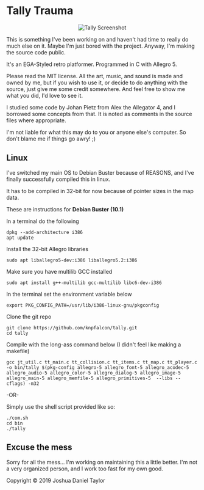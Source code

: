 Tally Trauma
============

<p align="center">
  <img src="http://suitorgames.com/images/tallyt.png" alt="Tally Screenshot" />
</p>

This is something I've been working on and haven't had time to
really do much else on it. Maybe I'm just bored with the project.
Anyway, I'm making the source code public.

It's an EGA-Styled retro platformer. Programmed in C with Allegro 5.

Please read the MIT license. All the art, music, and sound is made and owned 
by me, but if you wish to use it, or decide to do anything with the source, 
just give me some credit somewhere. And feel free to show me what you did,
I'd love to see it. 

I studied some code by Johan Pietz from Alex the Allegator 4, and I 
borrowed some concepts from that. It is noted as comments in the 
source files where appropriate.

I'm not liable for what this may do to you or anyone else's computer. So
don't blame me if things go awry! ;)

Linux
-----------------
I've switched my main OS to Debian Buster because of REASONS, 
and I've finally successfully compiled this in linux. 

It has to be compiled in 32-bit for now because of pointer sizes
in the map data.

These are instructions for **Debian Buster (10.1)**

In a terminal do the following
    
    dpkg --add-architecture i386
    apt update

Install the 32-bit Allegro libraries
    
    sudo apt liballegro5-dev:i386 liballegro5.2:i386

Make sure you have multilib GCC installed
    
    sudo apt install g++-multilib gcc-multilib libc6-dev-i386

In the terminal set the environment variable below
    
    export PKG_CONFIG_PATH=/usr/lib/i386-linux-gnu/pkgconfig

Clone the git repo
    
    git clone https://github.com/knpfalcon/tally.git
    cd tally

Compile with the long-ass command below (I didn't feel like making a makefile)
    
    gcc jt_util.c tt_main.c tt_collision.c tt_items.c tt_map.c tt_player.c -o bin/tally $(pkg-config allegro-5 allegro_font-5 allegro_acodec-5 allegro_audio-5 allegro_color-5 allegro_dialog-5 allegro_image-5 allegro_main-5 allegro_memfile-5 allegro_primitives-5  --libs --cflags) -m32

-OR-

Simply use the shell script provided like so:   
    
    ./com.sh
    cd bin
    ./tally


Excuse the mess
---------------
Sorry for all the mess... I'm working on maintaining this a little better.
I'm not a very organized person, and I work too fast for my own good.


Copyright © 2019 Joshua Daniel Taylor